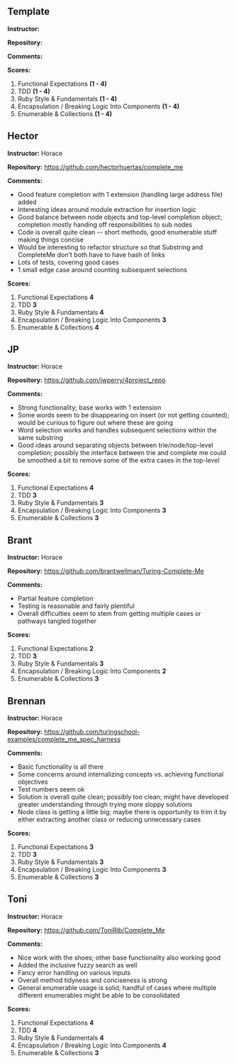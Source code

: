 ## Template

__Instructor:__

__Repository:__

__Comments:__

__Scores:__

1. Functional Expectations __(1 - 4)__
2. TDD __(1 - 4)__
3. Ruby Style & Fundamentals __(1 - 4)__
4. Encapsulation / Breaking Logic Into Components __(1 - 4)__
5. Enumerable & Collections __(1 - 4)__

## Hector

__Instructor:__ Horace

__Repository:__ https://github.com/hectorhuertas/complete_me

__Comments:__

* Good feature completion with 1 extension (handling large address file)
added
* Interesting ideas around module extraction for insertion logic
* Good balance between node objects and top-level completion object;
completion mostly handing off responsibilities to sub nodes
* Code is overall quite clean -- short methods, good enumerable stuff
making things concise
* Would be interesting to refactor structure so that Substring and CompleteMe
don't both have to have hash of links
* Lots of tests, covering good cases
* 1 small edge case around counting subsequent selections

__Scores:__

1. Functional Expectations __4__
2. TDD __3__
3. Ruby Style & Fundamentals __4__
4. Encapsulation / Breaking Logic Into Components __3__
5. Enumerable & Collections __4__

## JP

__Instructor:__ Horace

__Repository:__ https://github.com/jwperry/4project_repo

__Comments:__

* Strong functionality; base works with 1 extension
* Some words seem to be disappearing on insert (or not getting counted); would
be curious to figure out where these are going
* Word selection works and handles subsequent selections within the same
substring
* Good ideas around separating objects between trie/node/top-level completion;
possibly the interface between trie and complete me could be smoothed a bit to
remove some of the extra cases in the top-level

__Scores:__

1. Functional Expectations __4__
2. TDD __3__
3. Ruby Style & Fundamentals __3__
4. Encapsulation / Breaking Logic Into Components __3__
5. Enumerable & Collections __3__

## Brant

__Instructor:__ Horace

__Repository:__ https://github.com/brantwellman/Turing-Complete-Me

__Comments:__

* Partial feature completion
* Testing is reasonable and fairly plentiful
* Overall difficulties seem to stem from getting multiple cases
or pathways tangled together

__Scores:__

1. Functional Expectations __2__
2. TDD __3__
3. Ruby Style & Fundamentals __3__
4. Encapsulation / Breaking Logic Into Components __2__
5. Enumerable & Collections __3__

## Brennan

__Instructor:__ Horace

__Repository:__ https://github.com/turingschool-examples/complete_me_spec_harness

__Comments:__

* Basic functionality is all there
* Some concerns around internalizing concepts vs. achieving functional objectives
* Test numbers seem ok
* Solution is overall quite clean; possibly too clean; might have developed
greater understanding through trying more sloppy solutions
* Node class is getting a little big; maybe there is opportunity to
trim it by either extracting another class or reducing unnecessary cases

__Scores:__

1. Functional Expectations __3__
2. TDD __3__
3. Ruby Style & Fundamentals __3__
4. Encapsulation / Breaking Logic Into Components __3__
5. Enumerable & Collections __3__

## Toni

__Instructor:__ Horace

__Repository:__ https://github.com/ToniRib/Complete_Me

__Comments:__

* Nice work with the shoes; other base functionality also working good
* Added the inclusive fuzzy search as well
* Fancy error handling on various inputs
* Overall method tidyness and conciseness is strong
* General enumerable usage is solid; handful of cases where multiple
different enumerables might be able to be consolidated

__Scores:__

1. Functional Expectations __4__
2. TDD __4__
3. Ruby Style & Fundamentals __4__
4. Encapsulation / Breaking Logic Into Components __4__
5. Enumerable & Collections __3__
